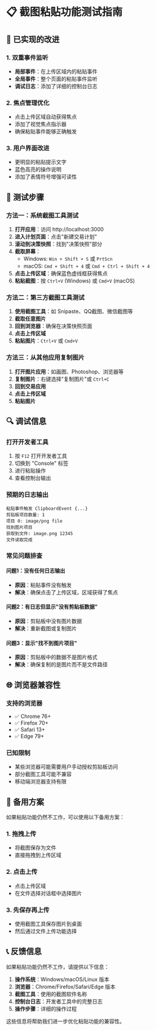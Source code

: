 # 📋 截图粘贴功能测试指南

## 🔧 已实现的改进

### 1. 双重事件监听
- **局部事件**：在上传区域内的粘贴事件
- **全局事件**：整个页面的粘贴事件监听
- **调试日志**：添加了详细的控制台日志

### 2. 焦点管理优化
- 点击上传区域自动获得焦点
- 添加了视觉焦点指示器
- 确保粘贴事件能够正确触发

### 3. 用户界面改进
- 更明显的粘贴提示文字
- 蓝色高亮的操作说明
- 添加了表情符号增强可读性

## 🧪 测试步骤

### 方法一：系统截图工具测试
1. **打开应用**：访问 http://localhost:3000
2. **进入计划页面**：点击"新建交易计划"
3. **滚动到决策快照**：找到"决策快照"部分
4. **截取屏幕**：
   - Windows: `Win + Shift + S` 或 `PrtScn`
   - macOS: `Cmd + Shift + 4` 或 `Cmd + Ctrl + Shift + 4`
5. **点击上传区域**：确保蓝色虚线框获得焦点
6. **粘贴截图**：按 `Ctrl+V` (Windows) 或 `Cmd+V` (macOS)

### 方法二：第三方截图工具测试
1. **使用截图工具**：如 Snipaste、QQ截图、微信截图等
2. **截取任意图片**
3. **回到浏览器**：确保在决策快照页面
4. **点击上传区域**
5. **粘贴图片**：`Ctrl+V` 或 `Cmd+V`

### 方法三：从其他应用复制图片
1. **打开图片应用**：如画图、Photoshop、浏览器等
2. **复制图片**：右键选择"复制图片"或 `Ctrl+C`
3. **回到交易应用**
4. **点击上传区域**
5. **粘贴图片**

## 🔍 调试信息

### 打开开发者工具
1. 按 `F12` 打开开发者工具
2. 切换到 "Console" 标签
3. 进行粘贴操作
4. 查看控制台输出

### 预期的日志输出
```
粘贴事件触发 ClipboardEvent {...}
剪贴板项目数量: 1
项目 0: image/png file
找到图片项目
获取到文件: image.png 12345
文件读取完成
```

### 常见问题排查

#### 问题1：没有任何日志输出
- **原因**：粘贴事件没有触发
- **解决**：确保点击了上传区域，区域获得了焦点

#### 问题2：有日志但显示"没有剪贴板数据"
- **原因**：剪贴板中没有图片数据
- **解决**：重新截图或复制图片

#### 问题3：显示"找不到图片项目"
- **原因**：剪贴板中的数据不是图片格式
- **解决**：确保复制的是图片而不是文件路径

## 🌐 浏览器兼容性

### 支持的浏览器
- ✅ Chrome 76+
- ✅ Firefox 70+
- ✅ Safari 13+
- ✅ Edge 79+

### 已知限制
- 某些浏览器可能需要用户手动授权剪贴板访问
- 部分截图工具可能不兼容
- 移动端浏览器支持有限

## 🔄 备用方案

如果粘贴功能仍然不工作，可以使用以下备用方案：

### 1. 拖拽上传
- 将截图保存为文件
- 直接拖拽到上传区域

### 2. 点击上传
- 点击上传区域
- 在文件选择对话框中选择图片

### 3. 先保存再上传
- 使用截图工具保存图片到桌面
- 然后通过文件上传功能选择

## 📞 反馈信息

如果粘贴功能仍然不工作，请提供以下信息：

1. **操作系统**：Windows/macOS/Linux 版本
2. **浏览器**：Chrome/Firefox/Safari/Edge 版本
3. **截图工具**：使用的截图软件名称
4. **控制台日志**：开发者工具中的完整日志
5. **操作步骤**：详细的操作过程

这些信息将帮助我们进一步优化粘贴功能的兼容性。
